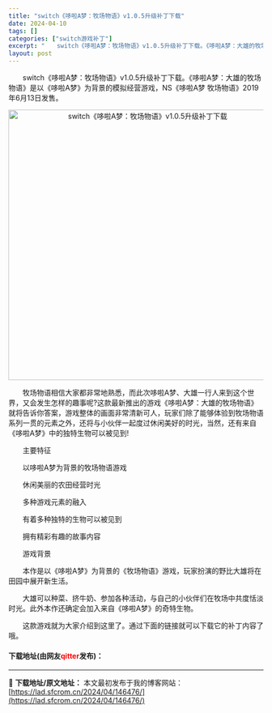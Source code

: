 ```yaml
---
title: "switch《哆啦A梦：牧场物语》v1.0.5升级补丁下载"
date: 2024-04-10
tags: []
categories: ["switch游戏补丁"]
excerpt: "　　switch《哆啦A梦：牧场物语》v1.0.5升级补丁下载。《哆啦A梦：大雄的牧场物语》是以《哆啦A梦》为背景的模拟经营游戏，NS《哆啦A梦 牧场物语》2019年6月13日发售。 　　牧场物语相信大家都非常地熟悉，而此次哆啦A梦、大雄一行人来到这个世界，又会发生怎样的趣事呢?这款最新推出的游戏《&hellip;"
layout: post
---
```


 <p>　　switch《哆啦A梦：牧场物语》v1.0.5升级补丁下载。《哆啦A梦：大雄的牧场物语》是以《哆啦A梦》为背景的模拟经营游戏，NS《哆啦A梦 牧场物语》2019年6月13日发售。</p> <p align="center"><img align="" border="0" src="https://lad.sfcrom.cn/wp-content/uploads/2024/04/20240409_6615c6d9c650d.webp" width="534" alt="switch《哆啦A梦：牧场物语》v1.0.5升级补丁下载" /></p> <p>　　牧场物语相信大家都非常地熟悉，而此次哆啦A梦、大雄一行人来到这个世界，又会发生怎样的趣事呢?这款最新推出的游戏《哆啦A梦：大雄的牧场物语》就将告诉你答案，游戏整体的画面非常清新可人，玩家们除了能够体验到牧场物语系列一贯的元素之外，还将与小伙伴一起度过休闲美好的时光，当然，还有来自《哆啦A梦》中的独特生物可以被见到!</p> <p>　　主要特征</p> <p>　　以哆啦A梦为背景的牧场物语游戏</p> <p>　　休闲美丽的农田经营时光</p> <p>　　多种游戏元素的融入</p> <p>　　有着多种独特的生物可以被见到</p> <p>　　拥有精彩有趣的故事内容</p> <p>　　游戏背景</p> <p>　　本作是以《哆啦A梦》为背景的《牧场物语》游戏，玩家扮演的野比大雄将在田园中展开新生活。</p> <p>　　大雄可以种菜、挤牛奶、参加各种活动，与自己的小伙伴们在牧场中共度恬淡时光。此外本作还确定会加入来自《哆啦A梦》的奇特生物。</p> <p>　　这款游戏就为大家介绍到这里了。通过下面的链接就可以下载它的补丁内容了哦。</p> <p><h4>下载地址(由网友<font color="red">qitter</font>发布)：</h4></p> 

---
📖 **下载地址/原文地址：** 本文最初发布于我的博客网站：[https://lad.sfcrom.cn/2024/04/146476/](https://lad.sfcrom.cn/2024/04/146476/)
